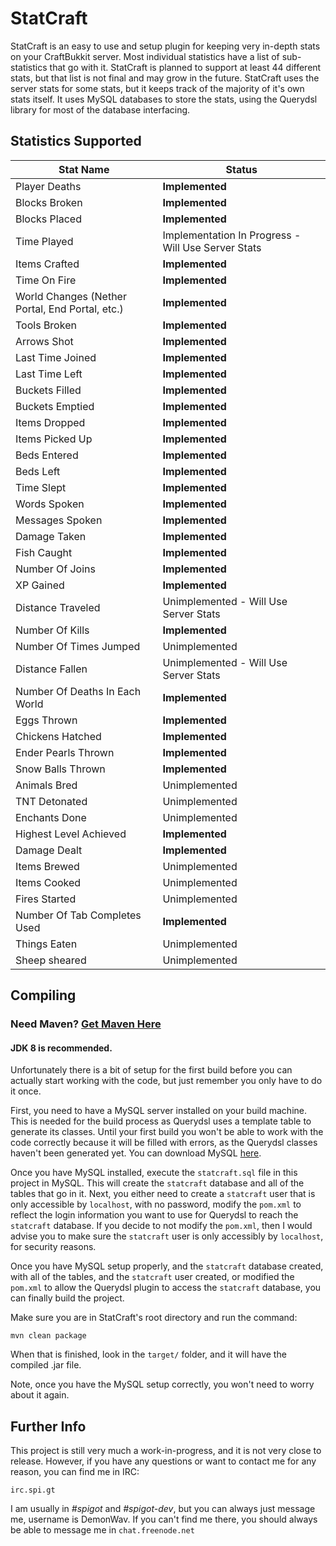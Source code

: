 StatCraft
=========

StatCraft is an easy to use and setup plugin for keeping very in-depth stats on your CraftBukkit server. Most individual
statistics have a list of sub-statistics that go with it. StatCraft is planned to support at least 44 different stats, but
that list is not final and may grow in the future. StatCraft uses the server stats for some stats, but it keeps track
of the majority of it's own stats itself. It uses MySQL databases to store the stats, using the Querydsl library
for most of the database interfacing.

Statistics Supported
--------------------

|                  Stat Name                      |                         Status                     |
|-------------------------------------------------|----------------------------------------------------|
| Player Deaths                                   | **Implemented**                                    |
| Blocks Broken                                   | **Implemented**                                    |
| Blocks Placed                                   | **Implemented**                                    |
| Time Played                                     | Implementation In Progress - Will Use Server Stats |
| Items Crafted                                   | **Implemented**                                    |
| Time On Fire                                    | **Implemented**                                    |
| World Changes (Nether Portal, End Portal, etc.) | **Implemented**                                    |
| Tools Broken                                    | **Implemented**                                    |
| Arrows Shot                                     | **Implemented**                                    |
| Last Time Joined                                | **Implemented**                                    |
| Last Time Left                                  | **Implemented**                                    |
| Buckets Filled                                  | **Implemented**                                    |
| Buckets Emptied                                 | **Implemented**                                    |
| Items Dropped                                   | **Implemented**                                    |
| Items Picked Up                                 | **Implemented**                                    |
| Beds Entered                                    | **Implemented**                                    |
| Beds Left                                       | **Implemented**                                    |
| Time Slept                                      | **Implemented**                                    |
| Words Spoken                                    | **Implemented**                                    |
| Messages Spoken                                 | **Implemented**                                    |
| Damage Taken                                    | **Implemented**                                    |
| Fish Caught                                     | **Implemented**                                    |
| Number Of Joins                                 | **Implemented**                                    |
| XP Gained                                       | **Implemented**                                    |
| Distance Traveled                               | Unimplemented - Will Use Server Stats              |
| Number Of Kills                                 | **Implemented**                                    |
| Number Of Times Jumped                          | Unimplemented                                      |
| Distance Fallen                                 | Unimplemented - Will Use Server Stats              |
| Number Of Deaths In Each World                  | **Implemented**                                    |
| Eggs Thrown                                     | **Implemented**                                    |
| Chickens Hatched                                | **Implemented**                                    |
| Ender Pearls Thrown                             | **Implemented**                                    |
| Snow Balls Thrown                               | **Implemented**                                      |
| Animals Bred                                    | Unimplemented                                      |
| TNT Detonated                                   | Unimplemented                                      |
| Enchants Done                                   | Unimplemented                                      |
| Highest Level Achieved                          | **Implemented**                                    |
| Damage Dealt                                    | **Implemented**                                    |
| Items Brewed                                    | Unimplemented                                      |
| Items Cooked                                    | Unimplemented                                      |
| Fires Started                                   | Unimplemented                                      |
| Number Of Tab Completes Used                    | **Implemented**                                    |
| Things Eaten                                    | Unimplemented                                      |
| Sheep sheared                                   | Unimplemented                                      |

Compiling
---------

### Need Maven? [Get Maven Here](http://maven.apache.org/download.cgi)

#### JDK 8 is recommended.

Unfortunately there is a bit of setup for the first build before you can actually start working with the code, but
just remember you only have to do it once.

First, you need to have a MySQL server installed on your build machine. This is needed for the build process as
Querydsl uses a template table to generate its classes. Until your first build you won't be able to work with the code
correctly because it will be filled with errors, as the Querydsl classes haven't been generated yet. You can download
MySQL [here](http://dev.mysql.com/downloads/mysql/).

Once you have MySQL installed, execute the `statcraft.sql` file in this project in MySQL. This will create the
`statcraft` database and all of the tables that go in it. Next, you either need to create a `statcraft` user that is
only accessible by `localhost`, with no password, modify the `pom.xml` to reflect the login information you want to use
for Querydsl to reach the `statcraft` database. If you decide to not modify the `pom.xml`, then I would advise you to
make sure the `statcraft` user is only accessibly by `localhost`, for security reasons.

Once you have MySQL setup properly, and the `statcraft` database created, with all of the tables, and the `statcraft`
user created, or modified the `pom.xml` to allow the Querydsl plugin to access the `statcraft` database, you can finally
build the project.

Make sure you are in StatCraft's root directory and run the command:

`mvn clean package`

When that is finished, look in the `target/` folder, and it will have the compiled .jar file.

Note, once you have the MySQL setup correctly, you won't need to worry about it again.

Further Info
------------

This project is still very much a work-in-progress, and it is not very close to release. However, if you have any
questions or want to contact me for any reason, you can find me in IRC:

`irc.spi.gt`

I am usually in *#spigot* and *#spigot-dev*, but you can always just message me, username is DemonWav.
If you can't  find me there, you should always be able to message me in `chat.freenode.net`
